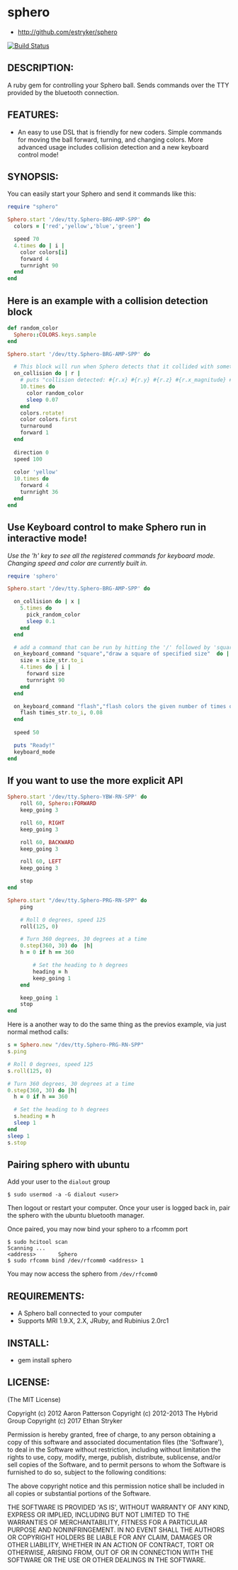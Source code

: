 # sphero

* http://github.com/estryker/sphero

[![Build Status](https://travis-ci.org/estryker/sphero.png?branch=master)](https://travis-ci.org/estryker/sphero)

## DESCRIPTION:

A ruby gem for controlling your Sphero ball.  Sends commands over the TTY
provided by the bluetooth connection.

## FEATURES:

* An easy to use DSL that is friendly for new coders. Simple commands for moving the ball forward, turning, and changing colors. 
  More advanced usage includes collision detection and a new keyboard control mode! 

## SYNOPSIS:

You can easily start your Sphero and send it commands like this:

```ruby
require "sphero"

Sphero.start '/dev/tty.Sphero-BRG-AMP-SPP' do
  colors = ['red','yellow','blue','green']

  speed 70
  4.times do | i |
    color colors[i]
    forward 4
    turnright 90
  end
end
```
## Here is an example with a collision detection block
```ruby
def random_color
  Sphero::COLORS.keys.sample
end

Sphero.start '/dev/tty.Sphero-BRG-AMP-SPP' do

  # This block will run when Sphero detects that it collided with something
  on_collision do | r |
    # puts "collision detected: #{r.x} #{r.y} #{r.z} #{r.x_magnitude} #{r.y_magnitude} #{r.speed} "
    10.times do
      color random_color
      sleep 0.07
    end
    colors.rotate!
    color colors.first
    turnaround
    forward 1
  end
  
  direction 0
  speed 100
  
  color 'yellow'
  10.times do
    forward 4 
    turnright 36
  end
end

```
## Use Keyboard control to make Sphero run in interactive mode!
*Use the 'h' key to see all the registered commands for keyboard mode. Changing speed and color are currently built in.* 
```ruby
require 'sphero'

Sphero.start '/dev/tty.Sphero-BRG-AMP-SPP' do

  on_collision do | x |
    5.times do
      pick_random_color
      sleep 0.1
    end
  end

  # add a command that can be run by hitting the '/' followed by 'square X' where X determines the size of the square
  on_keyboard_command "square","draw a square of specified size"  do | size_str |
    size = size_str.to_i
    4.times do | i |
      forward size
      turnright 90
    end
  end

  on_keyboard_command "flash","flash colors the given number of times quickly" do | times_str |
    flash times_str.to_i, 0.08
  end
  
  speed 50

  puts "Ready!"
  keyboard_mode
end
```
## If you want to use the more explicit API
```ruby
Sphero.start '/dev/tty.Sphero-YBW-RN-SPP' do
	roll 60, Sphero::FORWARD
	keep_going 3

	roll 60, RIGHT
	keep_going 3

	roll 60, BACKWARD
	keep_going 3

	roll 60, LEFT
	keep_going 3

	stop
end
```

```ruby
Sphero.start "/dev/tty.Sphero-PRG-RN-SPP" do
	ping

	# Roll 0 degrees, speed 125
	roll(125, 0)

	# Turn 360 degrees, 30 degrees at a time
	0.step(360, 30) do  |h|
  	h = 0 if h == 360

		# Set the heading to h degrees
 		heading = h
 		keep_going 1
	end

	keep_going 1
	stop
end
```

Here is a another way to do the same thing as the previos example, via just normal method calls:

```ruby
s = Sphero.new "/dev/tty.Sphero-PRG-RN-SPP"
s.ping

# Roll 0 degrees, speed 125
s.roll(125, 0)

# Turn 360 degrees, 30 degrees at a time
0.step(360, 30) do |h|
  h = 0 if h == 360

  # Set the heading to h degrees
  s.heading = h
  sleep 1
end
sleep 1
s.stop
```

## Pairing sphero with ubuntu
Add your user to the `dialout` group
```
$ sudo usermod -a -G dialout <user>
```
Then logout or restart your computer. Once your user is logged back in, pair the sphero with the ubuntu bluetooth manager.

Once paired, you may now bind your sphero to a rfcomm port
```
$ sudo hcitool scan 
Scanning ...
<address>		Sphero
$ sudo rfcomm bind /dev/rfcomm0 <address> 1
```

You may now access the sphero from `/dev/rfcomm0`

## REQUIREMENTS:

* A Sphero ball connected to your computer
* Supports MRI 1.9.X, 2.X, JRuby, and Rubinius 2.0rc1 

## INSTALL:

* gem install sphero

## LICENSE:

(The MIT License)

Copyright (c) 2012 Aaron Patterson
Copyright (c) 2012-2013 The Hybrid Group
Copyright (c) 2017 Ethan Stryker

Permission is hereby granted, free of charge, to any person obtaining
a copy of this software and associated documentation files (the
'Software'), to deal in the Software without restriction, including
without limitation the rights to use, copy, modify, merge, publish,
distribute, sublicense, and/or sell copies of the Software, and to
permit persons to whom the Software is furnished to do so, subject to
the following conditions:

The above copyright notice and this permission notice shall be
included in all copies or substantial portions of the Software.

THE SOFTWARE IS PROVIDED 'AS IS', WITHOUT WARRANTY OF ANY KIND,
EXPRESS OR IMPLIED, INCLUDING BUT NOT LIMITED TO THE WARRANTIES OF
MERCHANTABILITY, FITNESS FOR A PARTICULAR PURPOSE AND NONINFRINGEMENT.
IN NO EVENT SHALL THE AUTHORS OR COPYRIGHT HOLDERS BE LIABLE FOR ANY
CLAIM, DAMAGES OR OTHER LIABILITY, WHETHER IN AN ACTION OF CONTRACT,
TORT OR OTHERWISE, ARISING FROM, OUT OF OR IN CONNECTION WITH THE
SOFTWARE OR THE USE OR OTHER DEALINGS IN THE SOFTWARE.

